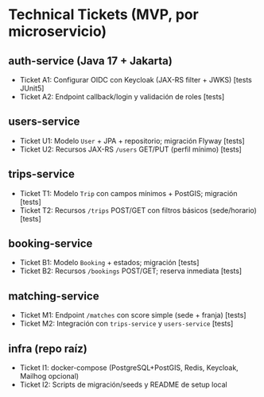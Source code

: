 # Technical Tickets (MVP, por microservicio)

## auth-service (Java 17 + Jakarta)
- Ticket A1: Configurar OIDC con Keycloak (JAX-RS filter + JWKS) [tests JUnit5]
- Ticket A2: Endpoint callback/login y validación de roles [tests]

## users-service
- Ticket U1: Modelo `User` + JPA + repositorio; migración Flyway [tests]
- Ticket U2: Recursos JAX-RS `/users` GET/PUT (perfil mínimo) [tests]

## trips-service
- Ticket T1: Modelo `Trip` con campos mínimos + PostGIS; migración [tests]
- Ticket T2: Recursos `/trips` POST/GET con filtros básicos (sede/horario) [tests]

## booking-service
- Ticket B1: Modelo `Booking` + estados; migración [tests]
- Ticket B2: Recursos `/bookings` POST/GET; reserva inmediata [tests]

## matching-service
- Ticket M1: Endpoint `/matches` con score simple (sede + franja) [tests]
- Ticket M2: Integración con `trips-service` y `users-service` [tests]

## infra (repo raíz)
- Ticket I1: docker-compose (PostgreSQL+PostGIS, Redis, Keycloak, Mailhog opcional)
- Ticket I2: Scripts de migración/seeds y README de setup local
